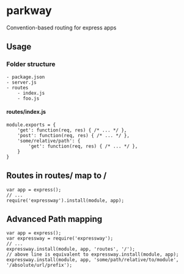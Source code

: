 # parkway

Convention-based routing for express apps

## Usage

### Folder structure
	- package.json
	- server.js
	- routes
		- index.js
		- foo.js

#### routes/index.js
	module.exports = {
		'get': function(req, res) { /* ... */ },
		'post': function(req, res) { /* ... */ },
		'some/relative/path': {
			'get': function(req, res) { /* ... */ },
		}
	}

## Routes in routes/ map to /

	var app = express();
	// ...
	require('expressway').install(module, app);
	
## Advanced Path mapping

	var app = express();
	var expressway = require('expressway');
	// ...
	expressway.install(module, app, 'routes', '/');
	// above line is equivalent to expressway.install(module, app); 
	expressway.install(module, app, 'some/path/relative/to/module', '/absolute/url/prefix');

